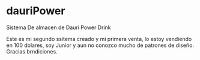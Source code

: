 # dauriPower
Sistema De almacen de Dauri Power Drink

Este es mi segundo ssitema creado y mi primera venta, lo estoy vendiendo en 100 dolares, soy Junior y aun no conozco mucho de patrones de diseño. Gracias brndiciones.
